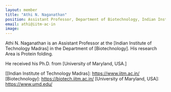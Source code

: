 ```yaml
---
layout: member
title: "Athi N. Naganathan"
position: Assistant Professor, Department of Biotechnology, Indian Institute of Technology Madras.
email: athi@iitm·ac·in
image:
---
```

Athi N. Naganathan is an Assistant Professor at the [Indian Institute of Technology Madras] in the Department of [Biotechnology]. His research Area is Protein folding.

He received his Ph.D. from [University of Maryland, USA.]

[[Indian Institute of Technology Madras]: https://www.iitm.ac.in/
[Biotechnology]: https://biotech.iitm.ac.in/
[University of Maryland, USA]: https://www.umd.edu/
